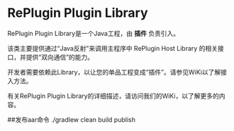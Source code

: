 # RePlugin Plugin Library

RePlugin Plugin Library是一个Java工程，由 **插件** 负责引入。

该类主要提供通过“Java反射”来调用主程序中 RePlugin Host Library 的相关接口，并提供“双向通信”的能力。

开发者需要依赖此Library，以让您的单品工程变成“插件”。请参见WiKi以了解接入方法。

有关RePlugin Plugin Library的详细描述，请访问我们的WiKi，以了解更多的内容。

##发布aar命令
 ./gradlew clean build  publish

